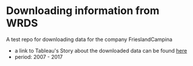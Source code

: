 # Downloading information from WRDS
A test repo for downloading data for the company FrieslandCampina
* a link to Tableau's Story about the downloaded data can be found [here](https://public.tableau.com/profile/tihomir7992#!/vizhome/Story_FrieslandCampina/FrieslandCampinaSubsidiariesAnalysis)
* period: 2007 - 2017
